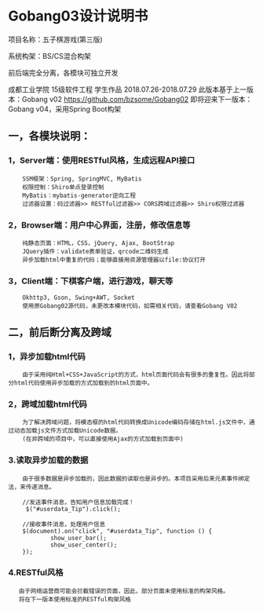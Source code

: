 # Gobang03设计说明书


项目名称：五子棋游戏(第三版)

系统构架：BS/CS混合构架

前后端完全分离，各模块可独立开发

   成都工业学院 15级软件工程 学生作品  2018.07.26-2018.07.29
   此版本基于上一版本：Gobang v02 https://github.com/bzsome/Gobang02
   即将迎来下一版本：Gobang v04，采用Spring Boot构架

## 一，各模块说明：

 ### 1，Server端：使用RESTful风格，生成远程API接口
        SSM框架：Spring, SpringMVC, MyBatis
        权限控制：Shiro单点登录控制
        MyBatis：mybatis-generator逆向工程
        过滤器设置：码过滤器>> RESTful过滤器>> CORS跨域过滤器>> Shiro权限过滤器

 ### 2，Browser端：用户中心界面，注册，修改信息等
        纯静态页面：HTML，CSS，jQuery, Ajax, BootStrap
        JQuery插件：validate表单验证，qrcode二维码生成
        异步加载html中重复的代码；能够直接用资源管理器以file:协议打开

 ### 3，Client端：下棋客户端，进行游戏，聊天等
        Okhttp3, Gson, Swing+AWT, Socket
        使用原Gobang02源代码，未更改本模块代码，如需相关代码，请查看Gobang V02
        
## 二，前后断分离及跨域 
 ### 1，异步加载html代码
        由于采用纯Html+CSS+JavaScript的方式，html页面代码会有很多的重复性。因此将部分html代码使用异步加载的方式加载到的html页面中。
        
 ### 2，跨域加载html代码
        为了解决跨域问题，将模态框的html代码转换成Unicode编码存储在html.js文件中，通过动态加载js文件方式加载Unicode数据。
        (在非跨域的项目中，可以直接使用Ajax的方式加载到页面中)
        
 ### 3.读取异步加载的数据
        由于很多数据是异步加载的，因此数据的读取也是异步的。本项目采用后来元素事件绑定法，来传递消息。
        
        //发送事件消息，告知用户信息加载完成！
         $("#userdata_Tip").click();
         
        //接收事件消息，处理用户信息
        $(document).on("click", "#userdata_Tip", function () {
                show_user_bar();
                show_user_center();
        });
  ### 4.RESTful风格
       由于网络运营商可能会拦截错误的页面，因此，部分页面未使用标准的构架风格。
       将在下一版本使用标准的RESTful构架风格

